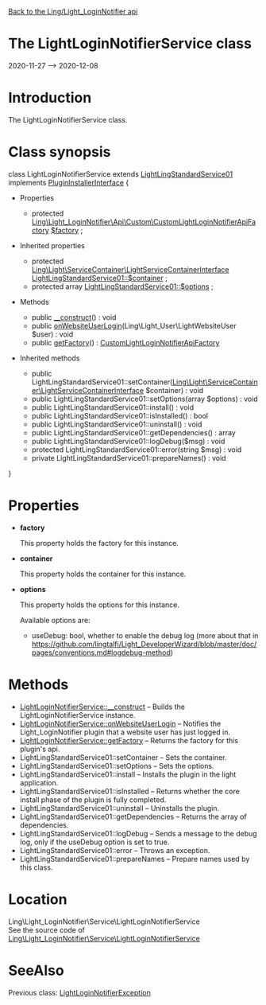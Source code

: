 [Back to the Ling/Light_LoginNotifier api](https://github.com/lingtalfi/Light_LoginNotifier/blob/master/doc/api/Ling/Light_LoginNotifier.md)



The LightLoginNotifierService class
================
2020-11-27 --> 2020-12-08






Introduction
============

The LightLoginNotifierService class.



Class synopsis
==============


class <span class="pl-k">LightLoginNotifierService</span> extends [LightLingStandardService01](https://github.com/lingtalfi/Light_LingStandardService/blob/master/doc/api/Ling/Light_LingStandardService/Service/LightLingStandardService01.md) implements [PluginInstallerInterface](https://github.com/lingtalfi/Light_PluginInstaller/blob/master/doc/api/Ling/Light_PluginInstaller/PluginInstaller/PluginInstallerInterface.md) {

- Properties
    - protected [Ling\Light_LoginNotifier\Api\Custom\CustomLightLoginNotifierApiFactory](https://github.com/lingtalfi/Light_LoginNotifier/blob/master/doc/api/Ling/Light_LoginNotifier/Api/Custom/CustomLightLoginNotifierApiFactory.md) [$factory](#property-factory) ;

- Inherited properties
    - protected [Ling\Light\ServiceContainer\LightServiceContainerInterface](https://github.com/lingtalfi/Light/blob/master/doc/api/Ling/Light/ServiceContainer/LightServiceContainerInterface.md) [LightLingStandardService01::$container](#property-container) ;
    - protected array [LightLingStandardService01::$options](#property-options) ;

- Methods
    - public [__construct](https://github.com/lingtalfi/Light_LoginNotifier/blob/master/doc/api/Ling/Light_LoginNotifier/Service/LightLoginNotifierService/__construct.md)() : void
    - public [onWebsiteUserLogin](https://github.com/lingtalfi/Light_LoginNotifier/blob/master/doc/api/Ling/Light_LoginNotifier/Service/LightLoginNotifierService/onWebsiteUserLogin.md)(Ling\Light_User\LightWebsiteUser $user) : void
    - public [getFactory](https://github.com/lingtalfi/Light_LoginNotifier/blob/master/doc/api/Ling/Light_LoginNotifier/Service/LightLoginNotifierService/getFactory.md)() : [CustomLightLoginNotifierApiFactory](https://github.com/lingtalfi/Light_LoginNotifier/blob/master/doc/api/Ling/Light_LoginNotifier/Api/Custom/CustomLightLoginNotifierApiFactory.md)

- Inherited methods
    - public LightLingStandardService01::setContainer([Ling\Light\ServiceContainer\LightServiceContainerInterface](https://github.com/lingtalfi/Light/blob/master/doc/api/Ling/Light/ServiceContainer/LightServiceContainerInterface.md) $container) : void
    - public LightLingStandardService01::setOptions(array $options) : void
    - public LightLingStandardService01::install() : void
    - public LightLingStandardService01::isInstalled() : bool
    - public LightLingStandardService01::uninstall() : void
    - public LightLingStandardService01::getDependencies() : array
    - public LightLingStandardService01::logDebug($msg) : void
    - protected LightLingStandardService01::error(string $msg) : void
    - private LightLingStandardService01::prepareNames() : void

}




Properties
=============

- <span id="property-factory"><b>factory</b></span>

    This property holds the factory for this instance.
    
    

- <span id="property-container"><b>container</b></span>

    This property holds the container for this instance.
    
    

- <span id="property-options"><b>options</b></span>

    This property holds the options for this instance.
    
    Available options are:
    - useDebug: bool, whether to enable the debug log (more about that in https://github.com/lingtalfi/Light_DeveloperWizard/blob/master/doc/pages/conventions.md#logdebug-method)
    
    



Methods
==============

- [LightLoginNotifierService::__construct](https://github.com/lingtalfi/Light_LoginNotifier/blob/master/doc/api/Ling/Light_LoginNotifier/Service/LightLoginNotifierService/__construct.md) &ndash; Builds the LightLoginNotifierService instance.
- [LightLoginNotifierService::onWebsiteUserLogin](https://github.com/lingtalfi/Light_LoginNotifier/blob/master/doc/api/Ling/Light_LoginNotifier/Service/LightLoginNotifierService/onWebsiteUserLogin.md) &ndash; Notifies the Light_LoginNotifier plugin that a website user has just logged in.
- [LightLoginNotifierService::getFactory](https://github.com/lingtalfi/Light_LoginNotifier/blob/master/doc/api/Ling/Light_LoginNotifier/Service/LightLoginNotifierService/getFactory.md) &ndash; Returns the factory for this plugin's api.
- LightLingStandardService01::setContainer &ndash; Sets the container.
- LightLingStandardService01::setOptions &ndash; Sets the options.
- LightLingStandardService01::install &ndash; Installs the plugin in the light application.
- LightLingStandardService01::isInstalled &ndash; Returns whether the core install phase of the plugin is fully completed.
- LightLingStandardService01::uninstall &ndash; Uninstalls the plugin.
- LightLingStandardService01::getDependencies &ndash; Returns the array of dependencies.
- LightLingStandardService01::logDebug &ndash; Sends a message to the debug log, only if the useDebug option is set to true.
- LightLingStandardService01::error &ndash; Throws an exception.
- LightLingStandardService01::prepareNames &ndash; Prepare names used by this class.





Location
=============
Ling\Light_LoginNotifier\Service\LightLoginNotifierService<br>
See the source code of [Ling\Light_LoginNotifier\Service\LightLoginNotifierService](https://github.com/lingtalfi/Light_LoginNotifier/blob/master/Service/LightLoginNotifierService.php)



SeeAlso
==============
Previous class: [LightLoginNotifierException](https://github.com/lingtalfi/Light_LoginNotifier/blob/master/doc/api/Ling/Light_LoginNotifier/Exception/LightLoginNotifierException.md)<br>
